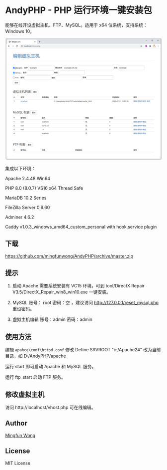# AndyPHP - PHP 运行环境一键安装包

能够在线开设虚拟主机、FTP、MySQL。适用于 x64 位系统，支持系统： Windows 10。

![AndyPHP](./tool/image.png)

集成以下环境：

Apache 2.4.48 Win64

PHP 8.0 (8.0.7) VS16 x64 Thread Safe

MariaDB 10.2 Series

FileZilla Server 0.9.60

Adminer 4.6.2

Caddy v1.0.3_windows_amd64_custom_personal with hook.service plugin

## 下载

https://github.com/mingfunwong/AndyPHP/archive/master.zip

## 提示

1. 启动 Apache 需要系统安装有 VC15 环境，可到 tool/DirectX Repair V3.5/DirectX_Repair_win8_win10.exe 一键安装。

2. MySQL 账号： root 密码：空 ，建议访问 http://127.0.0.1/reset_mysql.php 重设密码。

3. 虚拟主机编辑 账号：admin 密码：admin

## 使用方法

编辑 `apahce\conf\httpd.conf`
修改 Define SRVROOT "c:/Apache24" 改为当前目录，如 D:/AndyPHP/apache

运行 start 即可启动 Apache 和 MySQL 服务。

运行 ftp_start 启动 FTP 服务。

## 修改虚拟主机

访问 http://localhost/vhost.php 可在线编辑。

## Author

[Mingfun Wong](https://github.com/mingfunwong)

## License

MIT License
